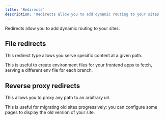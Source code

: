 ```yaml
---
title: 'Redirects'
description: 'Redirects allow you to add dynamic routing to your sites, turning your static site into dynamic ones !'
---
```


Redirects allow you to add dynamic routing to your sites.

## File redirects

This redirect type allows you serve specific content at a given path. 

This is useful to create environment files for your frontend apps to fetch, serving a different env file for each branch.

## Reverse proxy redirects

This allows you to proxy any path to an arbitrary url.

This is useful for migrating old sites progressively: you can configure some pages to display the old version of your site.     
